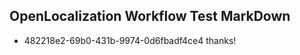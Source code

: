 ## OpenLocalization Workflow Test MarkDown
* 482218e2-69b0-431b-9974-0d6fbadf4ce4 thanks!

<!--HONumber=Aug16_HO1-->


